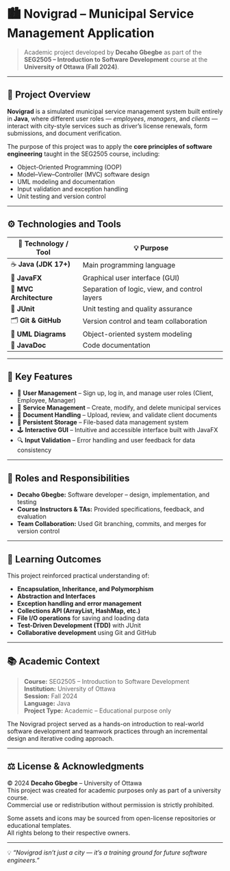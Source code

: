 # 🏙️ Novigrad – Municipal Service Management Application
> Academic project developed by **Decaho Gbegbe** as part of the **SEG2505 – Introduction to Software Development** course at the **University of Ottawa (Fall 2024)**.

---

## 🎯 Project Overview

**Novigrad** is a simulated municipal service management system built entirely in **Java**, where different user roles — *employees*, *managers*, and *clients* — interact with city-style services such as driver’s license renewals, form submissions, and document verification.

The purpose of this project was to apply the **core principles of software engineering** taught in the SEG2505 course, including:

- Object-Oriented Programming (OOP)
- Model–View–Controller (MVC) software design
- UML modeling and documentation
- Input validation and exception handling
- Unit testing and version control

---

## ⚙️ Technologies and Tools

| 🧩 Technology / Tool | 💡 Purpose |
|----------------------|------------|
| ☕ **Java (JDK 17+)** | Main programming language |
| 🎨 **JavaFX** | Graphical user interface (GUI) |
| 🧠 **MVC Architecture** | Separation of logic, view, and control layers |
| 🧪 **JUnit** | Unit testing and quality assurance |
| 🗂️ **Git & GitHub** | Version control and team collaboration |
| 🧱 **UML Diagrams** | Object-oriented system modeling |
| 📄 **JavaDoc** | Code documentation |

---

## 🚀 Key Features

- 👤 **User Management** – Sign up, log in, and manage user roles (Client, Employee, Manager)
- 🏢 **Service Management** – Create, modify, and delete municipal services
- 📁 **Document Handling** – Upload, review, and validate client documents
- 💾 **Persistent Storage** – File-based data management system
- 🕹️ **Interactive GUI** – Intuitive and accessible interface built with JavaFX
- 🔍 **Input Validation** – Error handling and user feedback for data consistency

---

## 👥 Roles and Responsibilities

- **Decaho Gbegbe:** Software developer – design, implementation, and testing  
- **Course Instructors & TAs:** Provided specifications, feedback, and evaluation  
- **Team Collaboration:** Used Git branching, commits, and merges for version control

---

## 🧠 Learning Outcomes

This project reinforced practical understanding of:

- **Encapsulation, Inheritance, and Polymorphism**
- **Abstraction and Interfaces**
- **Exception handling and error management**
- **Collections API (ArrayList, HashMap, etc.)**
- **File I/O operations** for saving and loading data
- **Test-Driven Development (TDD)** with JUnit
- **Collaborative development** using Git and GitHub

---

## 📚 Academic Context

> **Course:** SEG2505 – Introduction to Software Development  
> **Institution:** University of Ottawa  
> **Session:** Fall 2024  
> **Language:** Java  
> **Project Type:** Academic – Educational purpose only  

The Novigrad project served as a hands-on introduction to real-world software development and teamwork practices through an incremental design and iterative coding approach.

---

## ⚖️ License & Acknowledgments

© 2024 **Decaho Gbegbe** – University of Ottawa  
This project was created for academic purposes only as part of a university course.  
Commercial use or redistribution without permission is strictly prohibited.  

Some assets and icons may be sourced from open-license repositories or educational templates.  
All rights belong to their respective owners.

---

💡 *“Novigrad isn’t just a city — it’s a training ground for future software engineers.”*
